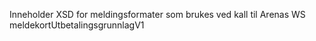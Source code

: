 Inneholder XSD for meldingsformater som brukes ved kall til Arenas WS meldekortUtbetalingsgrunnlagV1
